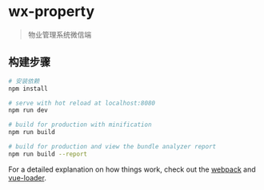# wx-property

> 物业管理系统微信端

## 构建步骤

``` bash
# 安装依赖
npm install

# serve with hot reload at localhost:8080
npm run dev

# build for production with minification
npm run build

# build for production and view the bundle analyzer report
npm run build --report
```

For a detailed explanation on how things work, check out the [webpack](http://vuejs-templates.github.io/webpack/) and [vue-loader](http://vuejs.github.io/vue-loader).
